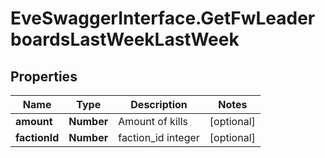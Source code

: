 # EveSwaggerInterface.GetFwLeaderboardsLastWeekLastWeek

## Properties
Name | Type | Description | Notes
------------ | ------------- | ------------- | -------------
**amount** | **Number** | Amount of kills | [optional] 
**factionId** | **Number** | faction_id integer | [optional] 



